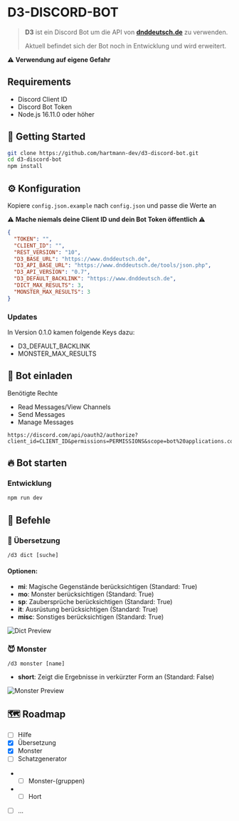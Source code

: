 # D3-DISCORD-BOT

> **D3** ist ein Discord Bot um die API von **[dnddeutsch.de](https://www.dnddeutsch.de/api/)** zu verwenden.
>
> Aktuell befindet sich der Bot noch in Entwicklung und wird erweitert.

⚠️ **Verwendung auf eigene Gefahr**

## Requirements

- Discord Client ID
- Discord Bot Token
- Node.js 16.11.0 oder höher

## 🚀 Getting Started

```sh
git clone https://github.com/hartmann-dev/d3-discord-bot.git
cd d3-discord-bot
npm install
```

## ⚙️ Konfiguration

Kopiere `config.json.example` nach `config.json` und passe die Werte an

⚠️ **Mache niemals deine Client ID und dein Bot Token öffentlich** ⚠️

```json
{
  "TOKEN": "",
  "CLIENT_ID": "",
  "REST_VERSION": "10",
  "D3_BASE_URL": "https://www.dnddeutsch.de",
  "D3_API_BASE_URL": "https://www.dnddeutsch.de/tools/json.php",
  "D3_API_VERSION": "0.7",
  "D3_DEFAULT_BACKLINK": "https://www.dnddeutsch.de",
  "DICT_MAX_RESULTS": 3,
  "MONSTER_MAX_RESULTS": 3
}
```

### Updates

In Version 0.1.0 kamen folgende Keys dazu:

- D3_DEFAULT_BACKLINK
- MONSTER_MAX_RESULTS

## 🎂 Bot einladen

Benötigte Rechte

- Read Messages/View Channels
- Send Messages
- Manage Messages

```
https://discord.com/api/oauth2/authorize?client_id=CLIENT_ID&permissions=PERMISSIONS&scope=bot%20applications.commands
```

## 🔥 Bot starten

### Entwicklung

```sh
npm run dev
```

## 📝 Befehle

### 🔎 Übersetzung

`/d3 dict [suche]`

#### Optionen:

- **mi**: Magische Gegenstände berücksichtigen (Standard: True)
- **mo**: Monster berücksichtigen (Standard: True)
- **sp**: Zaubersprüche berücksichtigen (Standard: True)
- **it**: Ausrüstung berücksichtigen (Standard: True)
- **misc**: Sonstiges berücksichtigen (Standard: True)


![Dict Preview](https://user-images.githubusercontent.com/606560/186386167-4d671ad5-44e0-4c8a-8d0a-c83484cf5d45.png)

### 😈 Monster

`/d3 monster [name]`

- **short**: Zeigt die Ergebnisse in verkürzter Form an (Standard: False)

![Monster Preview](https://user-images.githubusercontent.com/606560/186379531-50626264-3023-433a-bf75-c85a6fe37dae.png)


## 🗺 Roadmap

- [ ] Hilfe
- [x] Übersetzung
- [x] Monster
- [ ] Schatzgenerator
- - [ ] Monster-(gruppen)
- - [ ] Hort
- [ ] ...
